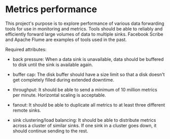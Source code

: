 # Metrics performance

This project's purpose is to explore performance of various data
forwarding tools for use in monitoring and metrics.  Tools should be
able to reliably and efficiently forward large volumes of data to
multiple sinks. Facebook Scribe and Apache Flume are examples of tools
used in the past.

Required attributes:

- back pressure: When a data sink is unavailable, data should be
  buffered to disk until the sink is available again.

- buffer cap: The disk buffer should have a size limit so that a disk
  doesn't get completely filled during extended downtime.

- throughput: It should be able to send a minimum of 10 million
  metrics per minute. Horizontal scaling is acceptable.

- fanout: It should be able to duplicate all metrics to at least three
  different remote sinks.

- sink clustering/load balancing: It should be able to distribute
  metrics across a cluster of similar sinks. If one sink in a cluster
  goes down, it should continue sending to the rest.

